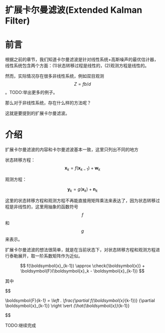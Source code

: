 # 扩展卡尔曼滤波(Extended Kalman Filter)


# 前言

根据之前的章节，我们知道卡尔曼滤波是针对线性系统+高斯噪声的最优估计器，线性系统包含两个方面：(1)状态转移过程是线性的，(2)观测方程是线性的。

然而，实际情况存在很多非线性系统，例如双目观测 $$ Z=fb/d $$。TODO:举出更多的例子。

那么对于非线性系统，存在什么样的方法呢？

这就是要提到的扩展卡尔曼滤波。



# 介绍

扩展卡尔曼滤波的内容和卡尔曼滤波基本一致，这里只列出不同的地方

状态转移方程：
$$
\boldsymbol{x}_{k} = f(\boldsymbol{x}_{k-1}) + \boldsymbol{w}_k
$$

观测方程：

$$
\boldsymbol{y}_k = g(\boldsymbol{x}_k) + \boldsymbol{n}_k
$$

这里的状态转移方程和观测方程不再能直接用矩阵乘法来表达了，因为状态转移过程是非线性的，这里用抽象的函数符号 $$ f $$ 和 $$ g $$ 来表示。

扩展卡尔曼滤波的想法很简单，就是在当前状态下，对状态转移方程和观测方程进行泰勒展开，取一阶系数矩阵作为近似。

$$
f(\boldsymbol{x}_{k-1}) \approx \check{\boldsymbol{x}} + \boldsymbol{F}(\boldsymbol{x}_k - \boldsymbol{x}_{k-1})
$$

其中

$$

\boldsymbol{F}_{k-1} = \left . \frac{\partial f(\boldsymbol{x}_{k-1})} {\partial \boldsymbol{x}_{k-1}} \right \vert  _{\hat{\boldsymbol{x}}_{k-1}}

$$


TODO:继续完成


